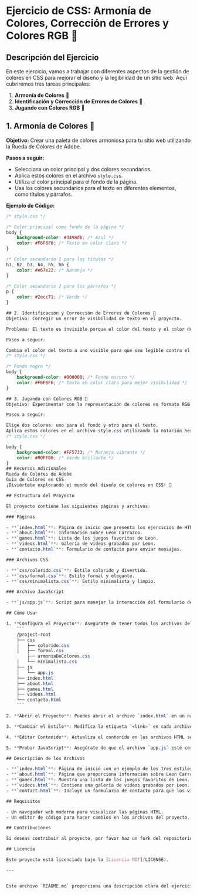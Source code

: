# Ejercicio de CSS: Armonía de Colores, Corrección de Errores y Colores RGB 🎨

## Descripción del Ejercicio

En este ejercicio, vamos a trabajar con diferentes aspectos de la gestión de colores en CSS para mejorar el diseño y la legibilidad de un sitio web. Aquí cubriremos tres tareas principales:

1. **Armonía de Colores** 🌈
2. **Identificación y Corrección de Errores de Colores** 🚫
3. **Jugando con Colores RGB** 🎨

## 1. Armonía de Colores 🌈

**Objetivo:** Crear una paleta de colores armoniosa para tu sitio web utilizando la Rueda de Colores de Adobe.

**Pasos a seguir:**

- Selecciona un color principal y dos colores secundarios.
- Aplica estos colores en el archivo `style.css`.
- Utiliza el color principal para el fondo de la página.
- Usa los colores secundarios para el texto en diferentes elementos, como títulos y párrafos.

**Ejemplo de Código:**

```css
/* style.css */

/* Color principal como fondo de la página */
body {
    background-color: #3498db; /* Azul */
    color: #F6F6F6; /* Texto en color claro */
}

/* Color secundario 1 para los títulos */
h1, h2, h3, h4, h5, h6 {
    color: #e67e22; /* Naranja */
}

/* Color secundario 2 para los párrafos */
p {
    color: #2ecc71; /* Verde */
}

## 2. Identificación y Corrección de Errores de Colores 🚫
Objetivo: Corregir un error de visibilidad de texto en el proyecto.

Problema: El texto es invisible porque el color del texto y el color de fondo son iguales.

Pasos a seguir:

Cambia el color del texto a uno visible para que sea legible contra el fondo oscuro.
/* style.css */

/* Fondo negro */
body {
    background-color: #000000; /* Fondo oscuro */
    color: #F6F6F6; /* Texto en color claro para mejor visibilidad */
}

## 3. Jugando con Colores RGB 🎨
Objetivo: Experimentar con la representación de colores en formato RGB.

Pasos a seguir:

Elige dos colores: uno para el fondo y otro para el texto.
Aplica estos colores en el archivo style.css utilizando la notación hexadecimal RGB.
/* style.css */

body {
    background-color: #FF5733; /* Naranja vibrante */
    color: #00FF00; /* Verde brillante */
}
## Recursos Adicionales
Rueda de Colores de Adobe
Guía de Colores en CSS
¡Diviértete explorando el mundo del diseño de colores en CSS! 🎉

## Estructura del Proyecto

El proyecto contiene las siguientes páginas y archivos:

### Páginas

- **`index.html`**: Página de inicio que presenta los ejercicios de HTML y CSS.
- **`about.html`**: Información sobre Leon Carrazco.
- **`games.html`**: Lista de los juegos favoritos de Leon.
- **`videos.html`**: Galería de videos grabados por Leon.
- **`contacto.html`**: Formulario de contacto para enviar mensajes.

### Archivos CSS

- **`css/colorido.css`**: Estilo colorido y divertido.
- **`css/formal.css`**: Estilo formal y elegante.
- **`css/minimalista.css`**: Estilo minimalista y limpio.

### Archivo JavaScript

- **`js/app.js`**: Script para manejar la interacción del formulario de contacto.

## Cómo Usar

1. **Configura el Proyecto**: Asegúrate de tener todos los archivos del proyecto en la estructura de carpetas correcta:
    ```
    /project-root
    ├── css
    │   ├── colorido.css
    │   ├── formal.css
        ├── armoniaDeColores.css
    │   └── minimalista.css
    ├── js
    │   └── app.js
    ├── index.html
    ├── about.html
    ├── games.html
    ├── videos.html
    └── contacto.html
    ```

2. **Abrir el Proyecto**: Puedes abrir el archivo `index.html` en un navegador web para ver la página de inicio y navegar a otras páginas desde allí.

3. **Cambiar el Estilo**: Modifica la etiqueta `<link>` en cada archivo HTML para aplicar diferentes estilos de CSS según el diseño deseado.

4. **Editar Contenido**: Actualiza el contenido en los archivos HTML según sea necesario para personalizar el sitio web.

5. **Probar JavaScript**: Asegúrate de que el archivo `app.js` esté correctamente vinculado en el HTML y verifica que el formulario de contacto funcione correctamente.

## Descripción de los Archivos

- **`index.html`**: Página de inicio con un ejemplo de los tres estilos de CSS. Permite cambiar entre estilos comentando y descomentando las líneas de `<link>` para los archivos CSS.
- **`about.html`**: Página que proporciona información sobre Leon Carrazco.
- **`games.html`**: Muestra una lista de los juegos favoritos de Leon.
- **`videos.html`**: Contiene una galería de videos grabados por Leon.
- **`contact.html`**: Incluye un formulario de contacto para que los visitantes puedan enviar mensajes a Leon.

## Requisitos

- Un navegador web moderno para visualizar las páginas HTML.
- Un editor de código para hacer cambios en los archivos del proyecto.

## Contribuciones

Si deseas contribuir al proyecto, por favor haz un fork del repositorio y envía un pull request con tus cambios. Asegúrate de seguir las directrices de estilo y mantener la coherencia del código.

## Licencia

Este proyecto está licenciado bajo la [Licencia MIT](LICENSE).

---


Este archivo `README.md` proporciona una descripción clara del ejercicio y ejemplos de código para cada tarea.
